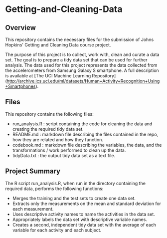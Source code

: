 # Getting-and-Cleaning-Data

## Overview

This repository contains the necessary files for the submission of Johns Hopkins' Getting and Cleaning Data course project.

The purpose of this project is to collect, work with, clean and curate a data set. The goal is to prepare a tidy data set that can be used for further analysis. The data used for this project represents the data collected from the accelerometers from Samsung Galaxy S smartphone. A full description is available at  [The UCI Machine Learning Repository] (http://archive.ics.uci.edu/ml/datasets/Human+Activity+Recognition+Using+Smartphones).

## Files

This repository contains the following files:
* run_analysis.R : script containing the code for cleaning the data and creating the required tidy data set.
* README.md : markdown file describing the files contained in the repo, how they are related and how they function.
* codebook.md : markdown file describing the variables, the data, and the transformations / work performed to clean up the data.
* tidyData.txt : the output tidy data set as a text file.

## Project Summary

The R script run_analysis.R, when run in the directory containing the required data, performs the following functions:
- Merges the training and the test sets to create one data set.
- Extracts only the measurements on the mean and standard deviation for each measurement. 
- Uses descriptive activity names to name the activities in the data set.
- Appropriately labels the data set with descriptive variable names. 
- Creates a second, independent tidy data set with the average of each variable for each activity and each subject.
